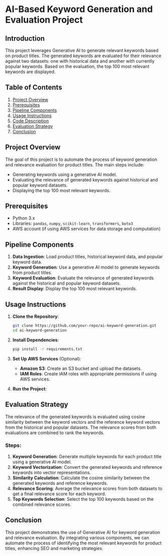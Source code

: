 # AI-Based Keyword Generation and Evaluation Project

## Introduction

This project leverages Generative AI to generate relevant keywords based on product titles. The generated keywords are evaluated for their relevance against two datasets: one with historical data and another with currently popular keywords. Based on the evaluation, the top 100 most relevant keywords are displayed.

## Table of Contents
1. [Project Overview](#project-overview)
2. [Prerequisites](#prerequisites)
3. [Pipeline Components](#pipeline-components)
4. [Usage Instructions](#usage-instructions)
5. [Code Description](#code-description)
6. [Evaluation Strategy](#evaluation-strategy)
7. [Conclusion](#conclusion)

## Project Overview

The goal of this project is to automate the process of keyword generation and relevance evaluation for product titles. The main steps include:
- Generating keywords using a generative AI model.
- Evaluating the relevance of generated keywords against historical and popular keyword datasets.
- Displaying the top 100 most relevant keywords.

## Prerequisites

- Python 3.x
- Libraries: `pandas`, `numpy`, `scikit-learn`, `transformers`, `boto3`
- AWS account (if using AWS services for data storage and computation)

## Pipeline Components

1. **Data Ingestion**: Load product titles, historical keyword data, and popular keyword data.
2. **Keyword Generation**: Use a generative AI model to generate keywords from product titles.
3. **Keyword Evaluation**: Evaluate the relevance of generated keywords against the historical and popular keyword datasets.
4. **Result Display**: Display the top 100 most relevant keywords.

## Usage Instructions

1. **Clone the Repository**:
    ```bash
    git clone https://github.com/your-repo/ai-keyword-generation.git
    cd ai-keyword-generation
    ```

2. **Install Dependencies**:
    ```bash
    pip install -r requirements.txt
    ```

3. **Set Up AWS Services** (Optional):
    - **Amazon S3**: Create an S3 bucket and upload the datasets.
    - **IAM Roles**: Create IAM roles with appropriate permissions if using AWS services.

4. **Run the Project**:

## Evaluation Strategy

The relevance of the generated keywords is evaluated using cosine similarity between the keyword vectors and the reference keyword vectors from the historical and popular datasets. The relevance scores from both evaluations are combined to rank the keywords.

### Steps:
1. **Keyword Generation**: Generate multiple keywords for each product title using a generative AI model.
2. **Keyword Vectorization**: Convert the generated keywords and reference keywords into vector representations.
3. **Similarity Calculation**: Calculate the cosine similarity between the generated keywords and reference keywords.
4. **Relevance Scoring**: Average the relevance scores from both datasets to get a final relevance score for each keyword.
5. **Top Keywords Selection**: Select the top 100 keywords based on the combined relevance scores.

## Conclusion

This project demonstrates the use of Generative AI for keyword generation and relevance evaluation. By integrating various components, we can automate the process of identifying the most relevant keywords for product titles, enhancing SEO and marketing strategies.
